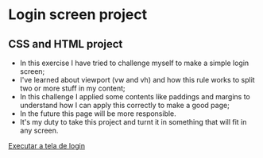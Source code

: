 # Login screen project
## CSS and HTML project

- In this exercise I have tried to challenge myself to make a simple login screen;
- I've learned about viewport (vw and vh) and how this rule works to split two or more stuff in my content;
- In this challenge I applied some contents like paddings and margins to understand how I can apply this correctly to make a good page;
- In the future this page will be more responsible. 
- It's my duty to take this project and turnt it in something that will fit in any screen. 

<a href="https://andredelcorso.github.io/tela-login/login-page">Executar a tela de login </a>